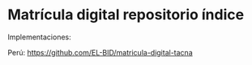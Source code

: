 # Matrícula digital repositorio índice


Implementaciones:

Perú: https://github.com/EL-BID/matricula-digital-tacna

